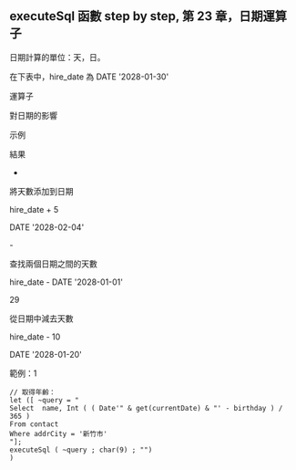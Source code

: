 executeSql 函數 step by step, 第 23 章，日期運算子
----------------------------------------

日期計算的單位：天，日。

在下表中，hire\_date 為 DATE '2028-01-30'

運算子

對日期的影響

示例

結果

+

將天數添加到日期

hire\_date + 5

DATE '2028-02-04'

\-

查找兩個日期之間的天數

hire\_date - DATE '2028-01-01'

29

從日期中減去天數

hire\_date - 10

DATE '2028-01-20'  

範例：1

```
// 取得年齡：
let ([ ~query = "
Select  name, Int ( ( Date'" & get(currentDate) & "' - birthday ) / 365 ) 
From contact 
Where addrCity = '新竹市'
"];
executeSql ( ~query ; char(9) ; "")
)
```